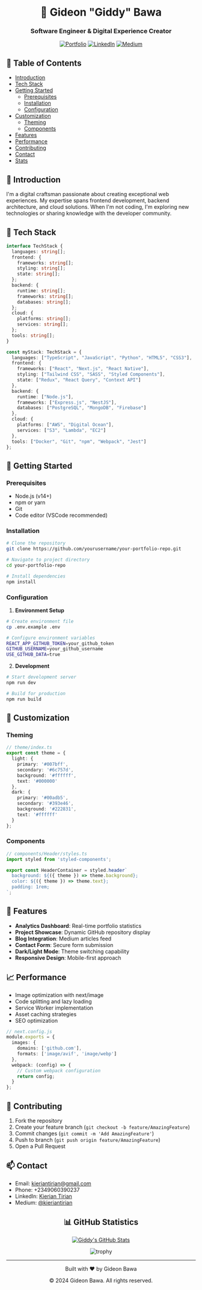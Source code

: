 <div align="center">
  
# 🚀 Gideon "Giddy" Bawa
### Software Engineer & Digital Experience Creator

[![Portfolio](https://img.shields.io/badge/Portfolio-FF5722?style=for-the-badge&logo=google-chrome&logoColor=white)](https://your-portfolio-url.com)
[![LinkedIn](https://img.shields.io/badge/LinkedIn-0077B5?style=for-the-badge&logo=linkedin&logoColor=white)](https://www.linkedin.com/in/kierian-tirian-00838224b/)
[![Medium](https://img.shields.io/badge/Medium-12100E?style=for-the-badge&logo=medium&logoColor=white)](https://medium.com/@kieriantirian)

</div>

## 📑 Table of Contents
- [Introduction](#-introduction)
- [Tech Stack](#-tech-stack)
- [Getting Started](#-getting-started)
  - [Prerequisites](#prerequisites)
  - [Installation](#installation)
  - [Configuration](#configuration)
- [Customization](#-customization)
  - [Theming](#theming)
  - [Components](#components)
- [Features](#-features)
- [Performance](#-performance)
- [Contributing](#-contributing)
- [Contact](#-contact)
- [Stats](#-github-statistics)

## 👋 Introduction

I'm a digital craftsman passionate about creating exceptional web experiences. My expertise spans frontend development, backend architecture, and cloud solutions. When I'm not coding, I'm exploring new technologies or sharing knowledge with the developer community.

## 🔧 Tech Stack

```typescript
interface TechStack {
  languages: string[];
  frontend: {
    frameworks: string[];
    styling: string[];
    state: string[];
  };
  backend: {
    runtime: string[];
    frameworks: string[];
    databases: string[];
  };
  cloud: {
    platforms: string[];
    services: string[];
  };
  tools: string[];
}

const myStack: TechStack = {
  languages: ["TypeScript", "JavaScript", "Python", "HTML5", "CSS3"],
  frontend: {
    frameworks: ["React", "Next.js", "React Native"],
    styling: ["Tailwind CSS", "SASS", "Styled Components"],
    state: ["Redux", "React Query", "Context API"]
  },
  backend: {
    runtime: ["Node.js"],
    frameworks: ["Express.js", "NestJS"],
    databases: ["PostgreSQL", "MongoDB", "Firebase"]
  },
  cloud: {
    platforms: ["AWS", "Digital Ocean"],
    services: ["S3", "Lambda", "EC2"]
  },
  tools: ["Docker", "Git", "npm", "Webpack", "Jest"]
};
```

## 🚀 Getting Started

### Prerequisites
- Node.js (v14+)
- npm or yarn
- Git
- Code editor (VSCode recommended)

### Installation

```bash
# Clone the repository
git clone https://github.com/yourusername/your-portfolio-repo.git

# Navigate to project directory
cd your-portfolio-repo

# Install dependencies
npm install
```

### Configuration

1. **Environment Setup**
```bash
# Create environment file
cp .env.example .env

# Configure environment variables
REACT_APP_GITHUB_TOKEN=your_github_token
GITHUB_USERNAME=your_github_username
USE_GITHUB_DATA=true
```

2. **Development**
```bash
# Start development server
npm run dev

# Build for production
npm run build
```

## 🎨 Customization

### Theming

```typescript
// theme/index.ts
export const theme = {
  light: {
    primary: '#007bff',
    secondary: '#6c757d',
    background: '#ffffff',
    text: '#000000'
  },
  dark: {
    primary: '#00adb5',
    secondary: '#393e46',
    background: '#222831',
    text: '#ffffff'
  }
};
```

### Components

```typescript
// components/Header/styles.ts
import styled from 'styled-components';

export const HeaderContainer = styled.header`
  background: ${({ theme }) => theme.background};
  color: ${({ theme }) => theme.text};
  padding: 1rem;
`;
```

## 🌟 Features

- **Analytics Dashboard**: Real-time portfolio statistics
- **Project Showcase**: Dynamic GitHub repository display
- **Blog Integration**: Medium articles feed
- **Contact Form**: Secure form submission
- **Dark/Light Mode**: Theme switching capability
- **Responsive Design**: Mobile-first approach

## 📈 Performance

- Image optimization with next/image
- Code splitting and lazy loading
- Service Worker implementation
- Asset caching strategies
- SEO optimization

```typescript
// next.config.js
module.exports = {
  images: {
    domains: ['github.com'],
    formats: ['image/avif', 'image/webp']
  },
  webpack: (config) => {
    // Custom webpack configuration
    return config;
  }
};
```

## 🤝 Contributing

1. Fork the repository
2. Create your feature branch (`git checkout -b feature/AmazingFeature`)
3. Commit changes (`git commit -m 'Add AmazingFeature'`)
4. Push to branch (`git push origin feature/AmazingFeature`)
5. Open a Pull Request

## 📫 Contact

- Email: [kieriantirian@gmail.com](mailto:kieriantirian@gmail.com)
- Phone: +2349060390237
- LinkedIn: [Kierian Tirian](https://www.linkedin.com/in/kierian-tirian-00838224b/)
- Medium: [@kieriantirian](https://medium.com/@kieriantirian)

<div align="center">

## 📊 GitHub Statistics

[![Giddy's GitHub Stats](https://github-readme-stats.vercel.app/api?username=gidi007&show_icons=true&theme=radical)](https://github.com/gidi007)

<img src="https://github-profile-trophy.vercel.app/?username=gidi007&theme=radical&margin-w=15&margin-h=15&column=7" alt="trophy"/>

---

Built with ❤️ by Gideon Bawa

© 2024 Gideon Bawa. All rights reserved.

</div>